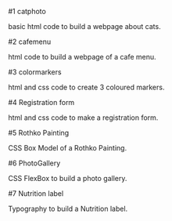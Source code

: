 #1 catphoto

basic html code to build a webpage about cats.



#2 cafemenu

html code to build a webpage of a cafe menu.



#3 colormarkers

html and css code to create 3 coloured markers.



#4 Registration form

html and css code to make a registration form.


#5 Rothko Painting

CSS Box Model of a Rothko Painting.


#6 PhotoGallery

CSS FlexBox to build a photo gallery.


#7 Nutrition label

Typography to build a Nutrition label.
